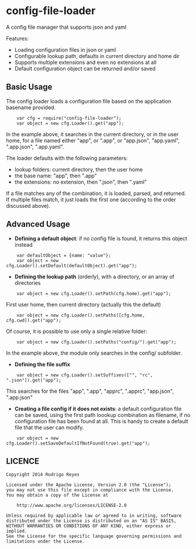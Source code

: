 config-file-loader
==================

A config file manager that supports json and yaml

Features:

- Loading configuration files in json or yaml
- Configurable lookup path, defaults in current directory and home dir
- Supports multiple extensions and even no extensions at all
- Default configuration object can be returned and/or saved

Basic Usage
-----------

The config loader loads a configuration file based on the application basename provided.
```
    var cfg = require("config-file-loader");   
    var object = new cfg.Loader().get("app");
``` 
In the example above, it searches in the current directory, or in the user home, for a 
file named either "app", or ".app", or "app.json", "app.yaml", ".app.json", ".app.yaml".

The loader defaults with the following parameters:
- lookup folders: current directory, then the user home
- the base name: "app", then ".app"
- the extensions: no extension, then ".json", then ".yaml"

If a file matches any of the combination, it is loaded, parsed, and returned. If multiple files match, it just loads the first one (according to the order discussed above).

Advanced Usage
--------------

* **Defining a default object**: if no config file is found, it returns this object instead
```
    var defaultObject = {name: "value"};
    var object = new cfg.Loader().setDefault(defaultObject).get("app");
```

* **Defining the lookup path** (orderly), with a directory, or an array of directories
```
    var object = new cfg.Loader().setPath(cfg.home).get("app");
```

First user home, then current directory (actually this the default)
```
    var object = new cfg.Loader().setPaths([cfg.home, cfg.cwd]).get("app");
```
Of course, it is possible to use only a single relative folder:
```
    var object = new cfg.Loader().setPaths("config/").get("app");
```
In the example above, the module only searches in the config/ subfolder.

* **Defining the file suffix**
```
    var object = new cfg.Loader().setSuffixes(["", "rc", ".json"]).get("app");
```
This searches for the files "app", ".app", "apprc", ".apprc", "app.json", ".app.json"

* **Creating a file config if it does not exists**: a default configuration file can 
be saved, using the first path loookup combination as filename, if no configuration file
has been found at all. This is handy to create a default file that the user can modify.

```
    var object = new cfg.Loader().setSaveDefaultIfNotFound(true).get("app");
```


LICENCE
-------
```
Copyright 2014 Rodrigo Reyes

Licensed under the Apache License, Version 2.0 (the "License");
you may not use this file except in compliance with the License.
You may obtain a copy of the License at

    http://www.apache.org/licenses/LICENSE-2.0

Unless required by applicable law or agreed to in writing, software
distributed under the License is distributed on an "AS IS" BASIS,
WITHOUT WARRANTIES OR CONDITIONS OF ANY KIND, either express or implied.
See the License for the specific language governing permissions and
limitations under the License.
```